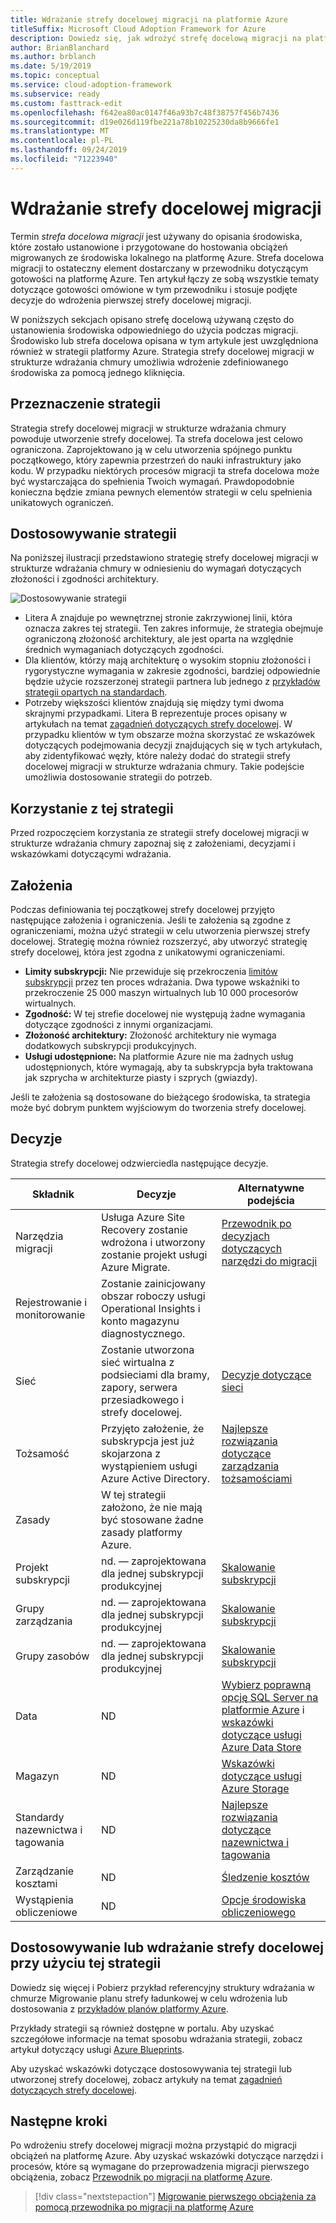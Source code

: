 ```yaml
---
title: Wdrażanie strefy docelowej migracji na platformie Azure
titleSuffix: Microsoft Cloud Adoption Framework for Azure
description: Dowiedz się, jak wdrożyć strefę docelową migracji na platformie Azure.
author: BrianBlanchard
ms.author: brblanch
ms.date: 5/19/2019
ms.topic: conceptual
ms.service: cloud-adoption-framework
ms.subservice: ready
ms.custom: fasttrack-edit
ms.openlocfilehash: f642ea80ac0147f46a93b7c48f38757f456b7436
ms.sourcegitcommit: d19e026d119fbe221a78b10225230da8b9666fe1
ms.translationtype: MT
ms.contentlocale: pl-PL
ms.lasthandoff: 09/24/2019
ms.locfileid: "71223940"
---
```

# <a name="deploy-a-migration-landing-zone"></a>Wdrażanie strefy docelowej migracji

Termin *strefa docelowa migracji* jest używany do opisania środowiska, które zostało ustanowione i przygotowane do hostowania obciążeń migrowanych ze środowiska lokalnego na platformę Azure. Strefa docelowa migracji to ostateczny element dostarczany w przewodniku dotyczącym gotowości na platformę Azure. Ten artykuł łączy ze sobą wszystkie tematy dotyczące gotowości omówione w tym przewodniku i stosuje podjęte decyzje do wdrożenia pierwszej strefy docelowej migracji.

W poniższych sekcjach opisano strefę docelową używaną często do ustanowienia środowiska odpowiedniego do użycia podczas migracji. Środowisko lub strefa docelowa opisana w tym artykule jest uwzględniona również w strategii platformy Azure. Strategia strefy docelowej migracji w strukturze wdrażania chmury umożliwia wdrożenie zdefiniowanego środowiska za pomocą jednego kliknięcia.

## <a name="purpose-of-the-blueprint"></a>Przeznaczenie strategii

Strategia strefy docelowej migracji w strukturze wdrażania chmury powoduje utworzenie strefy docelowej. Ta strefa docelowa jest celowo ograniczona. Zaprojektowano ją w celu utworzenia spójnego punktu początkowego, który zapewnia przestrzeń do nauki infrastruktury jako kodu. W przypadku niektórych procesów migracji ta strefa docelowa może być wystarczająca do spełnienia Twoich wymagań. Prawdopodobnie konieczna będzie zmiana pewnych elementów strategii w celu spełnienia unikatowych ograniczeń.

## <a name="blueprint-alignment"></a>Dostosowywanie strategii

Na poniższej ilustracji przedstawiono strategię strefy docelowej migracji w strukturze wdrażania chmury w odniesieniu do wymagań dotyczących złożoności i zgodności architektury.

![Dostosowywanie strategii](../../_images/ready/blueprint-overview.png)

- Litera A znajduje po wewnętrznej stronie zakrzywionej linii, która oznacza zakres tej strategii. Ten zakres informuje, że strategia obejmuje ograniczoną złożoność architektury, ale jest oparta na względnie średnich wymaganiach dotyczących zgodności.
- Dla klientów, którzy mają architekturę o wysokim stopniu złożoności i rygorystyczne wymagania w zakresie zgodności, bardziej odpowiednie będzie użycie rozszerzonej strategii partnera lub jednego z [przykładów strategii opartych na standardach](https://docs.microsoft.com/azure/governance/blueprints/samples).
- Potrzeby większości klientów znajdują się między tymi dwoma skrajnymi przypadkami. Litera B reprezentuje proces opisany w artykułach na temat [zagadnień dotyczących strefy docelowej](../considerations/index.md). W przypadku klientów w tym obszarze można skorzystać ze wskazówek dotyczących podejmowania decyzji znajdujących się w tych artykułach, aby zidentyfikować węzły, które należy dodać do strategii strefy docelowej migracji w strukturze wdrażania chmury. Takie podejście umożliwia dostosowanie strategii do potrzeb.

## <a name="use-this-blueprint"></a>Korzystanie z tej strategii

Przed rozpoczęciem korzystania ze strategii strefy docelowej migracji w strukturze wdrażania chmury zapoznaj się z założeniami, decyzjami i wskazówkami dotyczącymi wdrażania.

## <a name="assumptions"></a>Założenia

Podczas definiowania tej początkowej strefy docelowej przyjęto następujące założenia i ograniczenia. Jeśli te założenia są zgodne z ograniczeniami, można użyć strategii w celu utworzenia pierwszej strefy docelowej. Strategię można również rozszerzyć, aby utworzyć strategię strefy docelowej, która jest zgodna z unikatowymi ograniczeniami.

- **Limity subskrypcji:** Nie przewiduje się przekroczenia [limitów subskrypcji](https://docs.microsoft.com/azure/azure-subscription-service-limits) przez ten proces wdrażania. Dwa typowe wskaźniki to przekroczenie 25 000 maszyn wirtualnych lub 10 000 procesorów wirtualnych.
- **Zgodność:** W tej strefie docelowej nie występują żadne wymagania dotyczące zgodności z innymi organizacjami.
- **Złożoność architektury:** Złożoność architektury nie wymaga dodatkowych subskrypcji produkcyjnych.
- **Usługi udostępnione:** Na platformie Azure nie ma żadnych usług udostępnionych, które wymagają, aby ta subskrypcja była traktowana jak szprycha w architekturze piasty i szprych (gwiazdy).

Jeśli te założenia są dostosowane do bieżącego środowiska, ta strategia może być dobrym punktem wyjściowym do tworzenia strefy docelowej.

## <a name="decisions"></a>Decyzje

Strategia strefy docelowej odzwierciedla następujące decyzje.

| Składnik | Decyzje | Alternatywne podejścia |
|---------|---------|---------|
|Narzędzia migracji|Usługa Azure Site Recovery zostanie wdrożona i utworzony zostanie projekt usługi Azure Migrate.|[Przewodnik po decyzjach dotyczących narzędzi do migracji](../../decision-guides/migrate-decision-guide/index.md)|
|Rejestrowanie i monitorowanie|Zostanie zainicjowany obszar roboczy usługi Operational Insights i konto magazynu diagnostycznego.|         |
|Sieć|Zostanie utworzona sieć wirtualna z podsieciami dla bramy, zapory, serwera przesiadkowego i strefy docelowej.|[Decyzje dotyczące sieci](../considerations/network-decisions.md)|
|Tożsamość|Przyjęto założenie, że subskrypcja jest już skojarzona z wystąpieniem usługi Azure Active Directory.|[Najlepsze rozwiązania dotyczące zarządzania tożsamościami](https://docs.microsoft.com/azure/security/azure-security-identity-management-best-practices?toc=https://docs.microsoft.com/azure/cloud-adoption-framework/toc.json&bc=https://docs.microsoft.com/azure/cloud-adoption-framework/bread/toc.json)         |
|Zasady|W tej strategii założono, że nie mają być stosowane żadne zasady platformy Azure.|         |
|Projekt subskrypcji|nd. — zaprojektowana dla jednej subskrypcji produkcyjnej|[Skalowanie subskrypcji](../considerations/scaling-subscriptions.md)|
|Grupy zarządzania|nd. — zaprojektowana dla jednej subskrypcji produkcyjnej|[Skalowanie subskrypcji](../considerations/scaling-subscriptions.md)         |
|Grupy zasobów|nd. — zaprojektowana dla jednej subskrypcji produkcyjnej|[Skalowanie subskrypcji](../considerations/scaling-subscriptions.md)         |
|Data|ND|[Wybierz poprawną opcję SQL Server na platformie Azure](https://docs.microsoft.com/azure/sql-database/sql-database-paas-vs-sql-server-iaas?toc=https://docs.microsoft.com/azure/architecture/toc.json&bc=https://docs.microsoft.com/azure/architecture/bread/toc.json) i [wskazówki dotyczące usługi Azure Data Store](https://docs.microsoft.com/azure/architecture/guide/technology-choices/data-store-overview) |
|Magazyn|ND|[Wskazówki dotyczące usługi Azure Storage](../considerations/storage-guidance.md)         |
|Standardy nazewnictwa i tagowania|ND|[Najlepsze rozwiązania dotyczące nazewnictwa i tagowania](../considerations/naming-and-tagging.md)         |
|Zarządzanie kosztami|ND|[Śledzenie kosztów](../azure-best-practices/track-costs.md)|
|Wystąpienia obliczeniowe|ND|[Opcje środowiska obliczeniowego](../considerations/compute-decisions.md)|

## <a name="customize-or-deploy-a-landing-zone-from-this-blueprint"></a>Dostosowywanie lub wdrażanie strefy docelowej przy użyciu tej strategii

Dowiedz się więcej i Pobierz przykład referencyjny struktury wdrażania w chmurze Migrowanie planu strefy ładunkowej w celu wdrożenia lub dostosowania z [przykładów planów platformy Azure](https://docs.microsoft.com/azure/governance/blueprints/samples).

Przykłady strategii są również dostępne w portalu. Aby uzyskać szczegółowe informacje na temat sposobu wdrażania strategii, zobacz artykuł dotyczący usługi [Azure Blueprints](./govern-org-compliance.md?tabs=azureblueprints#create-a-blueprint).

Aby uzyskać wskazówki dotyczące dostosowywania tej strategii lub utworzonej strefy docelowej, zobacz artykuły na temat [zagadnień dotyczących strefy docelowej](../considerations/index.md).

## <a name="next-steps"></a>Następne kroki

Po wdrożeniu strefy docelowej migracji można przystąpić do migracji obciążeń na platformę Azure.
Aby uzyskać wskazówki dotyczące narzędzi i procesów, które są wymagane do przeprowadzenia migracji pierwszego obciążenia, zobacz [Przewodnik po migracji na platformę Azure](../../migrate/azure-migration-guide/index.md).

> [!div class="nextstepaction"]
> [Migrowanie pierwszego obciążenia za pomocą przewodnika po migracji na platformę Azure](../../migrate/azure-migration-guide/index.md)
